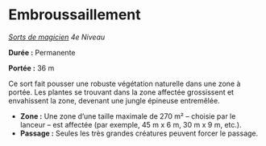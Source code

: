 # Embroussaillement


*[Sorts de magicien](../Sorts_de_magicien.md) 4e Niveau*

**Durée :** Permanente

**Portée :** 36 m

Ce sort fait pousser une robuste végétation naturelle dans une zone à
portée. Les plantes se trouvant dans la zone affectée grossissent et
envahissent la zone, devenant une jungle épineuse entremêlée.

  - **Zone :** Une zone d’une taille maximale de 270 m² – choisie par le
    lanceur – est affectée (par exemple, 45 m x 6 m, 30 m x 9 m, etc.).
  - **Passage :** Seules les très grandes créatures peuvent forcer le
    passage.